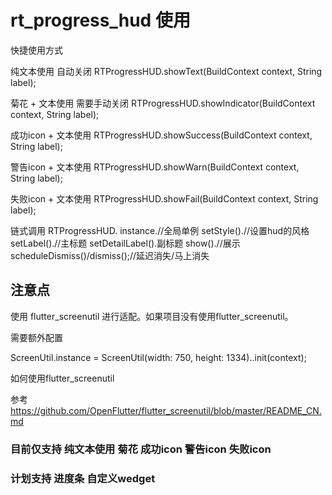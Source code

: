 # rt_progress_hud 使用

快捷使用方式

纯文本使用  自动关闭
RTProgressHUD.showText(BuildContext context, String label);

菊花 + 文本使用  需要手动关闭
RTProgressHUD.showIndicator(BuildContext context, String label);

成功icon + 文本使用
RTProgressHUD.showSuccess(BuildContext context, String label);

警告icon + 文本使用
RTProgressHUD.showWarn(BuildContext context, String label);

失败icon + 文本使用
RTProgressHUD.showFail(BuildContext context, String label);

链式调用
RTProgressHUD.
instance.//全局单例
setStyle().//设置hud的风格
setLabel().//主标题
setDetailLabel().副标题
show().//展示
scheduleDismiss()/dismiss();//延迟消失/马上消失



## 注意点

使用 flutter_screenutil 进行适配。如果项目没有使用flutter_screenutil。

需要额外配置

ScreenUtil.instance = ScreenUtil(width: 750, height: 1334)..init(context);

如何使用flutter_screenutil

参考 https://github.com/OpenFlutter/flutter_screenutil/blob/master/README_CN.md




### 目前仅支持 纯文本使用 菊花 成功icon 警告icon 失败icon

### 计划支持  进度条  自定义wedget


